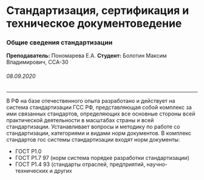 # Стандартизация, сертификация и техническое документоведение

### Общие сведения стандартизации

**Преподаватель:** Пономарева Е.А.
**Студент:** Болотин Максим Владимирович, ССА-30

###### *08.09.2020*

___

В РФ на базе отечественного опыта разработано и действует на система стандартизации ГСС РФ, представляющая собой комплекс за ими связанных стандартов, определяющих все основные стороны всей практической деятельности в масштабах страны и всей стандартизации. Устанавливает вопросы и методику по работе со стандартизации, категориями и видами норм документов. В комплекс стандартов гос системы стандартизации входят норм документы:
 - ГОСТ Р1.0
 - ГОСТ Р1.7 97 (норм система порядке разработки стандартизации)
 - ГОСТ Р1.4 93 (стандарты отраслей, предприятий, научно-технических и других
